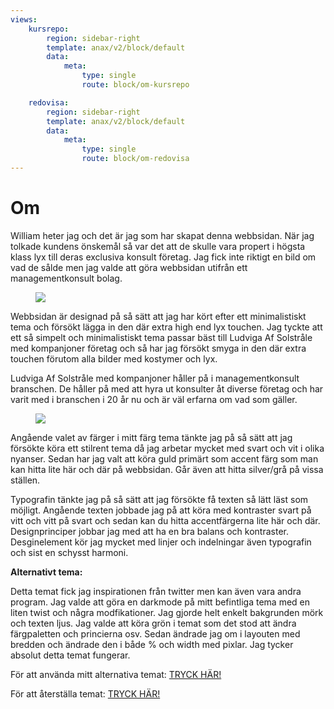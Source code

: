 ```yaml
---
views:
    kursrepo:
        region: sidebar-right
        template: anax/v2/block/default
        data:
            meta:
                type: single
                route: block/om-kursrepo

    redovisa:
        region: sidebar-right
        template: anax/v2/block/default
        data:
            meta:
                type: single
                route: block/om-redovisa
---
```

Om
=========================

William heter jag och det är jag som har skapat denna webbsidan.
När jag tolkade kundens önskemål så var det att de skulle vara propert i högsta klass lyx till deras exclusiva konsult företag.
Jag fick inte riktigt en bild om vad de sålde men jag valde att göra webbsidan utifrån ett managementkonsult bolag.

<figure class="figure left">
    <img src="image/farg3.png?w=300">
</figure>

Webbsidan är designad på så sätt att jag har kört efter ett minimalistiskt tema och försökt lägga in den där extra high end lyx touchen. Jag tyckte att ett så simpelt och minimalistiskt tema passar bäst till Ludviga Af Solstråle med kompanjoner företag och så har jag försökt smyga in den där extra touchen förutom alla bilder med kostymer och lyx.

Ludviga Af Solstråle med kompanjoner håller på i managementkonsult branschen. De håller på med att hyra ut konsulter åt diverse företag och har varit med i branschen i 20 år nu och är väl erfarna om vad som gäller.

<figure class="figure right">
    <img src="image/farg2.png?w=300">
</figure>

Angående valet av färger i mitt färg tema tänkte jag på så sätt att jag försökte köra ett stilrent tema då jag arbetar mycket med svart och vit i olika nyanser. Sedan har jag valt att köra guld primärt som accent färg som man kan hitta lite här och där på webbsidan. Går även att hitta silver/grå på vissa ställen.



Typografin tänkte jag på så sätt att jag försökte få texten så lätt läst som möjligt. Angående texten jobbade jag på att köra med kontraster svart på vitt och vitt på svart och sedan kan du hitta accentfärgerna lite här och där.
Designprinciper jobbar jag med att ha en bra balans och kontraster. Desginelement kör jag mycket med linjer och indelningar även typografin och sist en schysst harmoni.



**Alternativt tema:**

Detta temat fick jag inspirationen från twitter men kan även vara andra program. Jag valde att göra en darkmode på mitt befintliga tema med en liten twist och några modfikationer. Jag gjorde helt enkelt bakgrunden mörk och texten ljus. Jag valde att köra grön i temat som det stod att ändra färgpaletten och princierna osv. Sedan ändrade jag om i layouten med bredden och ändrade den i både % och width med pixlar. Jag tycker absolut detta temat fungerar.


För att använda mitt alternativa temat: [TRYCK HÄR!](om?style=darkmode)

För att återställa temat: [TRYCK HÄR!](om?style=none)
